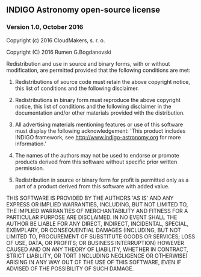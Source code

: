 ## INDIGO Astronomy open-source license
### Version 1.0, October 2016

Copyright (c) 2016 CloudMakers, s. r. o.

Copyright (C) 2016 Rumen G.Bogdanovski

Redistribution and use in source and binary forms, with or without
modification, are permitted provided that the following conditions
are met:

1. Redistributions of source code must retain the above copyright
notice, this list of conditions and the following disclaimer.

2. Redistributions in binary form must reproduce the above
copyright notice, this list of conditions and the following
disclaimer in the documentation and/or other materials provided
with the distribution.

3. All advertising materials mentioning features or use of this
software must display the following acknowledgement: 'This product
includes INDIGO framework, see http://www.indigo-astronomy.org
for more information.'

4. The names of the authors may not be used to endorse or promote
products derived from this software without specific prior
written permission.

5. Redistribution in source or binary form for profit is permitted
only as a part of a product derived from this software with added
value.

THIS SOFTWARE IS PROVIDED BY THE AUTHORS 'AS IS' AND ANY EXPRESS
OR IMPLIED WARRANTIES, INCLUDING, BUT NOT LIMITED TO, THE IMPLIED
WARRANTIES OF MERCHANTABILITY AND FITNESS FOR A PARTICULAR PURPOSE
ARE DISCLAIMED. IN NO EVENT SHALL THE AUTHOR BE LIABLE FOR ANY
DIRECT, INDIRECT, INCIDENTAL, SPECIAL, EXEMPLARY, OR CONSEQUENTIAL
DAMAGES (INCLUDING, BUT NOT LIMITED TO, PROCUREMENT OF SUBSTITUTE
GOODS OR SERVICES; LOSS OF USE, DATA, OR PROFITS; OR BUSINESS
INTERRUPTION) HOWEVER CAUSED AND ON ANY THEORY OF LIABILITY,
WHETHER IN CONTRACT, STRICT LIABILITY, OR TORT (INCLUDING
NEGLIGENCE OR OTHERWISE) ARISING IN ANY WAY OUT OF THE USE OF THIS
SOFTWARE, EVEN IF ADVISED OF THE POSSIBILITY OF SUCH DAMAGE.
